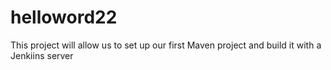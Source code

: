 # helloword22
This project will allow us to set up our first Maven project and build it with a Jenkiins server
